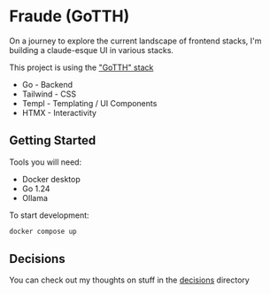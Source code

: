 # Fraude (GoTTH)

On a journey to explore the current landscape of frontend stacks, I'm building
a claude-esque UI in various stacks.

This project is using the ["GoTTH" stack](https://github.com/TomDoesTech/GOTTH/)

- Go - Backend
- Tailwind - CSS
- Templ - Templating / UI Components
- HTMX - Interactivity

## Getting Started

Tools you will need:

- Docker desktop
- Go 1.24
- Ollama

To start development:

```sh
docker compose up
```

## Decisions

You can check out my thoughts on stuff in the [decisions](docs/decisions) directory

